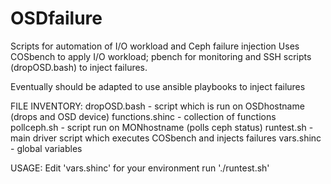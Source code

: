 # OSDfailure
Scripts for automation of I/O workload and Ceph failure injection
Uses COSbench to apply I/O workload; pbench for monitoring and SSH
scripts (dropOSD.bash) to inject failures.

Eventually should be adapted to use ansible playbooks to inject failures

FILE INVENTORY:
dropOSD.bash - script which is run on OSDhostname (drops and OSD device)
functions.shinc - collection of functions
pollceph.sh - script run on MONhostname (polls ceph status)
runtest.sh - main driver script which executes COSbench and injects failures
vars.shinc - global variables

USAGE:
Edit 'vars.shinc' for your environment
run './runtest.sh'
